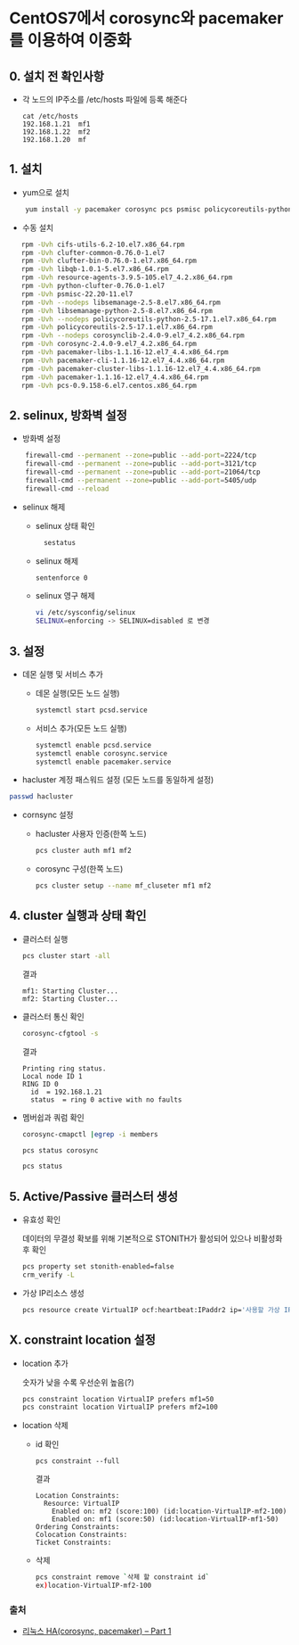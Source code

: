 # CentOS7에서 corosync와 pacemaker를 이용하여 이중화

## 0. 설치 전 확인사항

+ 각 노드의 IP주소를 /etc/hosts 파일에 등록 해준다

  ```
  cat /etc/hosts
  192.168.1.21  mf1
  192.168.1.22  mf2
  192.168.1.20  mf
  ```

## 1. 설치

+ yum으로 설치
```sh
    yum install -y pacemaker corosync pcs psmisc policycoreutils-python
```

+ 수동 설치
 ```sh
    rpm -Uvh cifs-utils-6.2-10.el7.x86_64.rpm 
    rpm -Uvh clufter-common-0.76.0-1.el7
    rpm -Uvh clufter-bin-0.76.0-1.el7.x86_64.rpm
    rpm -Uvh libqb-1.0.1-5.el7.x86_64.rpm
    rpm -Uvh resource-agents-3.9.5-105.el7_4.2.x86_64.rpm
    rpm -Uvh python-clufter-0.76.0-1.el7
    rpm -Uvh psmisc-22.20-11.el7
    rpm -Uvh --nodeps libsemanage-2.5-8.el7.x86_64.rpm
    rpm -Uvh libsemanage-python-2.5-8.el7.x86_64.rpm
    rpm -Uvh --nodeps policycoreutils-python-2.5-17.1.el7.x86_64.rpm
    rpm -Uvh policycoreutils-2.5-17.1.el7.x86_64.rpm
    rpm -Uvh --nodeps corosynclib-2.4.0-9.el7_4.2.x86_64.rpm
    rpm -Uvh corosync-2.4.0-9.el7_4.2.x86_64.rpm
    rpm -Uvh pacemaker-libs-1.1.16-12.el7_4.4.x86_64.rpm
    rpm -Uvh pacemaker-cli-1.1.16-12.el7_4.4.x86_64.rpm
    rpm -Uvh pacemaker-cluster-libs-1.1.16-12.el7_4.4.x86_64.rpm 
    rpm -Uvh pacemaker-1.1.16-12.el7_4.4.x86_64.rpm
    rpm -Uvh pcs-0.9.158-6.el7.centos.x86_64.rpm
 ```


 ## 2. selinux, 방화벽 설정

+ 방화벽 설정
```sh
    firewall-cmd --permanent --zone=public --add-port=2224/tcp
    firewall-cmd --permanent --zone=public --add-port=3121/tcp
    firewall-cmd --permanent --zone=public --add-port=21064/tcp
    firewall-cmd --permanent --zone=public --add-port=5405/udp
    firewall-cmd --reload
```
+ selinux 해제
  + selinux 상태 확인
    ```sh
      sestatus
    ```

  + selinux 해제

    ```sh
    sentenforce 0
    ```
  + selinux 영구 해제
    ```sh
    vi /etc/sysconfig/selinux
    SELINUX=enforcing -> SELINUX=disabled 로 변경
    ```



## 3. 설정 

+ 데몬 실행 및 서비스 추가

  + 데몬 실행(모든 노드 실행)

    ```sh
    systemctl start pcsd.service
    ```

  + 서비스 추가(모든 노드 실행)

    ```sh
    systemctl enable pcsd.service
    systemctl enable corosync.service
    systemctl enable pacemaker.service
    ```

+  hacluster 계정 패스워드 설정 (모든 노드를 동일하게 설정)

  ```sh
  passwd hacluster
  ```

+ cornsync 설정

  + hacluster 사용자 인증(한쪽 노드)

    ```sh
    pcs cluster auth mf1 mf2
    ```

  + corosync 구성(한쪽 노드)

    ```sh
    pcs cluster setup --name mf_cluseter mf1 mf2
    ```



## 4. cluster 실행과 상태 확인 

+ 클러스터 실행

  ```sh
  pcs cluster start -all
  ```

  결과

  ```
  mf1: Starting Cluster...
  mf2: Starting Cluster...
  ```

+ 클러스터 통신 확인

  ```sh
  corosync-cfgtool -s
  ```

  결과

  ```
  Printing ring status.
  Local node ID 1
  RING ID 0
  	id	= 192.168.1.21
  	status	= ring 0 active with no faults
  ```

+ 멤버쉽과 쿼럼 확인

  ```sh
  corosync-cmapctl |egrep -i members
  ```

  ``` sh
  pcs status corosync
  ```

  ```sh
  pcs status
  ```



## 5. Active/Passive 클러스터 생성

+ 유효성 확인 

  데이터의 무결성 확보를 위해 기본적으로 STONITH가 활성되어 있으나 비활성화 후 확인

  ```sh
  pcs property set stonith-enabled=false
  crm_verify -L
  ```

+ 가상 IP리소스 생성

  ```sh
  pcs resource create VirtualIP ocf:heartbeat:IPaddr2 ip='사용할 가상 IP' cidr_netmask=24 op monitor interval=30s
  ```



## X. constraint location 설정

+ location 추가

  숫자가 낮을 수록 우선순위 높음(?)

  ```sh
  pcs constraint location VirtualIP prefers mf1=50
  pcs constraint location VirtualIP prefers mf2=100
  ```

+ location 삭제

  + id 확인

    ```
    pcs constraint --full
    ```

    결과

    ```
    Location Constraints:
      Resource: VirtualIP
        Enabled on: mf2 (score:100) (id:location-VirtualIP-mf2-100)
        Enabled on: mf1 (score:50) (id:location-VirtualIP-mf1-50)
    Ordering Constraints:
    Colocation Constraints:
    Ticket Constraints:
    ```

  + 삭제

    ```sh
    pcs constraint remove `삭제 할 constraint id`
    ex)location-VirtualIP-mf2-100
    ```




### 출처 

* [리눅스 HA(corosync, pacemaker) – Part 1](https://blog.boxcorea.com/wp/archives/1784)

